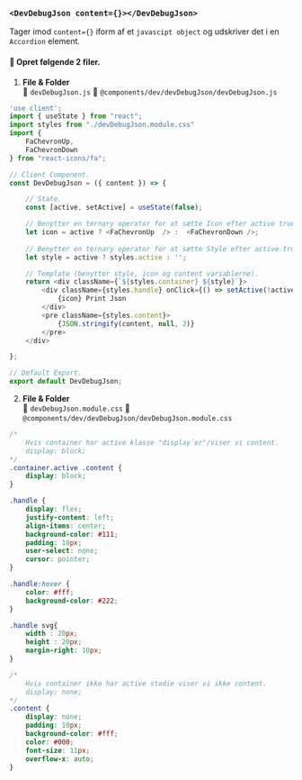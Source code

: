 
### `<DevDebugJson content={}></DevDebugJson>`

Tager imod `content={}` iform af et `javascipt object` og udskriver det i en `Accordion` element.

#### :dart: Opret følgende 2 filer.

1. **File & Folder**    
:pencil: `devDebugJson.js` :file_folder: `@components/dev/devDebugJson/devDebugJson.js`
```javascript
'use client';
import { useState } from "react";
import styles from "./devDebugJson.module.css"
import { 
    FaChevronUp,
    FaChevronDown 
} from "react-icons/fa";

// Client Component.
const DevDebugJson = ({ content }) => {

    // State.
    const [active, setActive] = useState(false);

    // Benytter en ternary operator for at sætte Icon efter active true/false.
    let icon = active ? <FaChevronUp  /> :  <FaChevronDown />;
    
    // Benytter en ternary operator for at sætte Style efter active true/false.
    let style = active ? styles.active : '';

    // Template (benytter style, icon og content variablerne).
    return <div className={`${styles.container} ${style}`}>
        <div className={styles.handle} onClick={() => setActive(!active)}>
            {icon} Print Json
        </div>
        <pre className={styles.content}>
            {JSON.stringify(content, null, 2)}
        </pre>
    </div>

};

// Default Export.
export default DevDebugJson;
```

2. **File & Folder**   
:pencil: `devDebugJson.module.css` :file_folder: `@components/dev/devDebugJson/devDebugJson.module.css`

```css
/* 
    Hvis container har active klasse "display´er"/viser vi content.
    display: block;
*/
.container.active .content {
    display: block;
}

.handle {
    display: flex;
    justify-content: left;
    align-items: center;
    background-color: #111;
    padding: 10px;
    user-select: none;
    cursor: pointer;
}

.handle:hover {
    color: #fff;
    background-color: #222;
}

.handle svg{ 
    width : 20px;
    height : 20px;
    margin-right: 10px;
}

/* 
    Hvis container ikke har active stadie viser vi ikke content.
    display: none; 
*/
.content {
    display: none;
    padding: 10px;
    background-color: #fff;
    color: #000;
    font-size: 11px;
    overflow-x: auto;
}
```